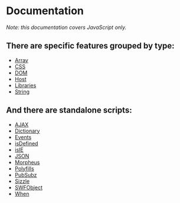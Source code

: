 Documentation
===

*Note: this documentation covers JavaScript only.*

There are specific features grouped by type:
---

* [Array](Array.html)
* [CSS](CSS.html)
* [DOM](DOM.html)
* [Host](Host.html)
* [Libraries](Libraries.html)
* [String](String.html)

And there are standalone scripts:
---

* [AJAX](AJAX.html)
* [Dictionary](Dictionary.html)
* [Events](Events.html)
* [isDefined](isDefined.html)
* [isIE](isIE.html)
* [JSON](JSON.html)
* [Morpheus](Morpheus.html)
* [Polyfills](Polyfills.html)
* [PubSubz](PubSubz.html)
* [Sizzle](Sizzle.html)
* [SWFObject](SWFObject.html)
* [When](When.html)

 